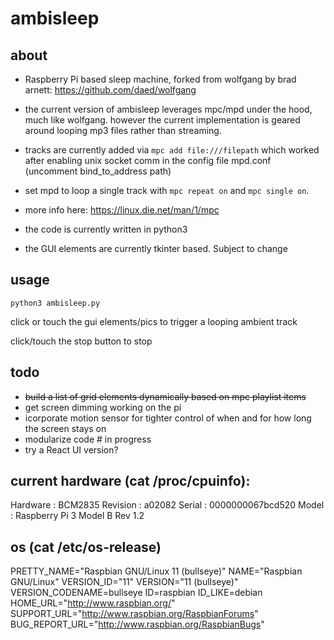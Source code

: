 # ambisleep

## about
- Raspberry Pi based sleep machine, forked from wolfgang by brad arnett: https://github.com/daed/wolfgang

- the current version of ambisleep leverages mpc/mpd under the hood, much like wolfgang.
however the current implementation is geared around looping mp3 files rather than streaming.

- tracks are currently added via `mpc add file:///filepath` which worked after enabling unix socket comm in the config file mpd.conf (uncomment bind_to_address path)
- set mpd to loop a single track with `mpc repeat on` and `mpc single on`. 
- more info here: https://linux.die.net/man/1/mpc


- the code is currently written in python3

- the GUI elements are currently tkinter based. Subject to change

## usage
`python3 ambisleep.py`

click or touch the gui elements/pics to trigger a looping ambient track

click/touch the stop button to stop

## todo

- ~~build a list of grid elements dynamically based on mpc playlist items~~
- get screen dimming working on the pi
- icorporate motion sensor for tighter control of when and for how long the screen stays on
- modularize code # in progress
- try a React UI version?

## current hardware (cat /proc/cpuinfo):
Hardware        : BCM2835
Revision        : a02082
Serial          : 0000000067bcd520
Model           : Raspberry Pi 3 Model B Rev 1.2

## os (cat /etc/os-release)
PRETTY_NAME="Raspbian GNU/Linux 11 (bullseye)"
NAME="Raspbian GNU/Linux"
VERSION_ID="11"
VERSION="11 (bullseye)"
VERSION_CODENAME=bullseye
ID=raspbian
ID_LIKE=debian
HOME_URL="http://www.raspbian.org/"
SUPPORT_URL="http://www.raspbian.org/RaspbianForums"
BUG_REPORT_URL="http://www.raspbian.org/RaspbianBugs"
